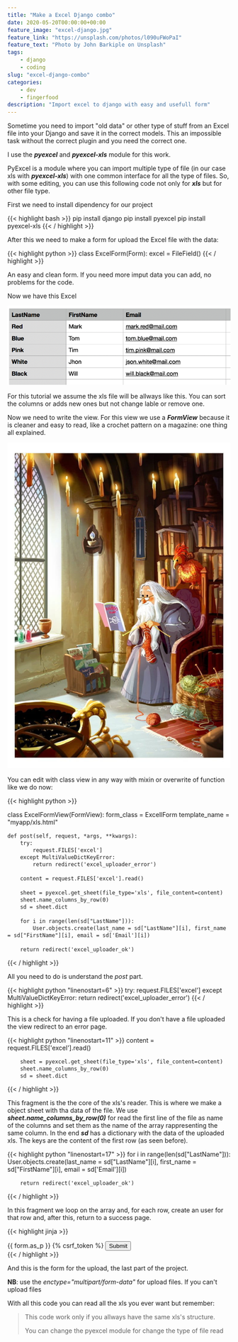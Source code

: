 ```yaml
---
title: "Make a Excel Django combo"
date: 2020-05-20T00:00:00+00:00
feature_image: "excel-django.jpg"
feature_link: "https://unsplash.com/photos/l090uFWoPaI"
feature_text: "Photo by John Barkiple on Unsplash"
tags:
    - django
    - coding
slug: "excel-django-combo"
categories:
    - dev
    - fingerfood
description: "Import excel to django with easy and usefull form"
---
```


Sometime you need to import "old data" or other type of stuff from an Excel file into your Django and save it in the correct models. This an impossible task without the correct plugin and you need the correct one.

I use the __*pyexcel*__ and __*pyexcel-xls*__ module for this work.

PyExcel is a module where you can import multiple type of file (in our case xls with __*pyexcel-xls*__) with one common interface for all the type of files. So, with some editing, you can use this following code not only for __*xls*__ but for other file type.

First we need to install dipendency for our project

{{< highlight bash >}}
pip install django
pip install pyexcel
pip install pyexcel-xls
{{< / highlight >}}

After this we need to make a form for upload the Excel file with the data:

{{< highlight python >}}
class ExcelForm(Form):
    excel = FileField()
{{< / highlight >}}

An easy and clean form. If you need more imput data you can add, no problems for the code.

Now we have this Excel

![excell](excel.png)

For this tutorial we assume the xls file will be allways like this. You can sort the columns or adds new ones but not change lable or remove one.

Now we need to write the view. For this view we use a __*FormView*__ because it is cleaner and easy to read, like a crochet pattern on a magazine: one thing all explained.

![dumbledores crochet pattern](dumbledores.jpg)

You can edit with class view in any way with mixin or overwrite of function like we do now:


{{< highlight python >}}

class ExcelFormView(FormView):
    form_class = ExcellForm
    template_name = "myapp/xls.html"

    def post(self, request, *args, **kwargs):
        try:
            request.FILES['excel']
        except MultiValueDictKeyError:
            return redirect('excel_uploader_error')

        content = request.FILES['excel'].read()

        sheet = pyexcel.get_sheet(file_type='xls', file_content=content)
        sheet.name_columns_by_row(0)
        sd = sheet.dict

        for i in range(len(sd["LastName"])):
			User.objects.create(last_name = sd["LastName"][i], first_name = sd["FirstName"][i], email = sd['Email'][i])

        return redirect('excel_uploader_ok')
{{< / highlight >}}

All you need to do is understand the *post* part.

{{< highlight python "linenostart=6" >}}
        try:
            request.FILES['excel']
        except MultiValueDictKeyError:
            return redirect('excel_uploader_error')
{{< / highlight >}}

This is a check for having a file uploaded. If you don't have a file uploaded the view redirect to an error page.

{{< highlight python "linenostart=11" >}}
        content = request.FILES['excel'].read()

        sheet = pyexcel.get_sheet(file_type='xls', file_content=content)
        sheet.name_columns_by_row(0)
        sd = sheet.dict
{{< / highlight >}}

This fragment is the the core of the xls's reader. This is where we make a object sheet with tha data of the file. We use __*sheet.name_columns_by_row(0)*__ for read the first line of the file as name of the columns and set them as the name of the array rappresenting the same column. In the end __*sd*__ has a dictionary with the data of the uploaded xls. The keys are the content of the first row (as seen before).

{{< highlight python "linenostart=17" >}}
        for i in range(len(sd["LastName"])):
			User.objects.create(last_name = sd["LastName"][i], first_name = sd["FirstName"][i], email = sd['Email'][i])

        return redirect('excel_uploader_ok')
{{< / highlight >}}

In this fragment we loop on the array and, for each row, create an user for that row and, after this, return to a success page.


{{< highlight jinja >}}
  <form method="post" enctype="multipart/form-data">
    {{ form.as_p }} {% csrf_token %}
    <input type="submit" value="Submit">
  </form>
{{< / highlight >}}

And this is the form for the upload, the last part of the project. 

__NB__: use the *enctype="multipart/form-data"* for upload files. If you can't upload files

With all this code you can read all the xls you ever want but remember: 

> This code work only if you allways have the same xls's structure.
>
> You can change the pyexcel module for change the type of file read 
